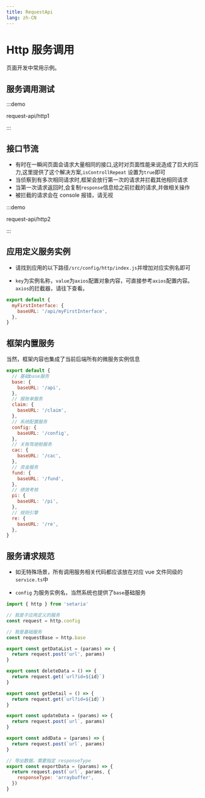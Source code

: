 ```yaml
---
title: RequestApi
lang: zh-CN
---
```


# Http 服务调用

页面开发中常用示例。

## 服务调用测试

:::demo

request-api/http1

:::

## 接口节流

- 有时在一瞬间页面会请求大量相同的接口,这时对页面性能来说造成了巨大的压力,这里提供了这个解决方案,`isControllRepeat` 设置为`true`即可
- 当侦察到有多次相同请求时,框架会放行第一次的请求并拦截其他相同请求
- 当第一次请求返回时,会复制`response`信息给之前拦截的请求,并做相关操作
- 被拦截的请求会在 console 报错，请无视

:::demo

request-api/http2

:::

## 应用定义服务实例

- 请找到应用的以下路径`/src/config/http/index.js`并增加对应实例名即可

- `key`为实例名称，`value`为`axios`配置对象内容，可直接参考`axios`配置内容。 `axios`的拦截器，请往下查看。

```javascript
export default {
  myFirstInterface: {
    baseURL: '/api/myFirstInterface',
  },
}
```

## 框架内置服务

当然，框架内容也集成了当前后端所有的微服务实例信息

```javascript
export default {
  // 基础base服务
  base: {
    baseURL: '/api',
  },
  // 报账单服务
  claim: {
    baseURL: '/claim',
  },
  // 系统配置服务
  config: {
    baseURL: '/config',
  },
  // 关账驾驶舱服务
  cac: {
    baseURL: '/cac',
  },
  // 资金服务
  fund: {
    baseURL: '/fund',
  },
  // 绩效考核
  pi: {
    baseURL: '/pi',
  },
  // 规则引擎
  re: {
    baseURL: '/re',
  },
}
```

## 服务请求规范

- 如无特殊场景，所有调用服务相关代码都应该放在对应 vue 文件同级的`service.ts`中

- `config` 为服务实例名，当然系统也提供了`base`基础服务

```javascript
import { http } from 'setaria'

// 我是子应用定义的服务
const request = http.config

// 我是基础服务
const requestBase = http.base

export const getDataList = (params) => {
  return request.post('url', params)
}

export const deleteData = () => {
  return request.get(`url?id=${id}`)
}

export const getDetail = () => {
  return request.get(`url?id=${id}`)
}

export const updateData = (params) => {
  return request.post(`url`, params)
}

export const addData = (params) => {
  return request.post(`url`, params)
}

// 导出数据，需要指定 responseType
export const exportData = (params) => {
  return request.post(`url`, params, {
    responseType: 'arraybuffer',
  })
}
```
